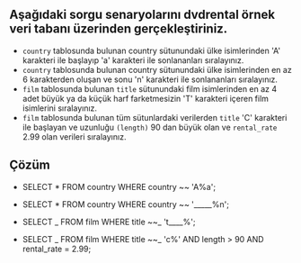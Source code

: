 ## Aşağıdaki sorgu senaryolarını dvdrental örnek veri tabanı üzerinden gerçekleştiriniz.

- `country` tablosunda bulunan country sütunundaki ülke isimlerinden 'A' karakteri ile başlayıp 'a' karakteri ile sonlananları sıralayınız.
- `country` tablosunda bulunan country sütunundaki ülke isimlerinden en az 6 karakterden oluşan ve sonu 'n' karakteri ile sonlananları sıralayınız.
- `film` tablosunda bulunan `title` sütunundaki film isimlerinden en az 4 adet büyük ya da küçük harf farketmesizin 'T' karakteri içeren film isimlerini sıralayınız.
- `film` tablosunda bulunan tüm sütunlardaki verilerden `title` 'C' karakteri ile başlayan ve uzunluğu `(length)` 90 dan büyük olan ve `rental_rate` 2.99 olan verileri sıralayınız.

## Çözüm

- SELECT \* FROM country
  WHERE country ~~ 'A%a';

- SELECT \* FROM country
  WHERE country ~~ '\_\_\_\_\_%n';

- SELECT _ FROM film
  WHERE title ~~_ 't\_\_\_\_%';

- SELECT _ FROM film
  WHERE title ~~_ 'c%' AND length > 90 AND rental_rate = 2.99;
